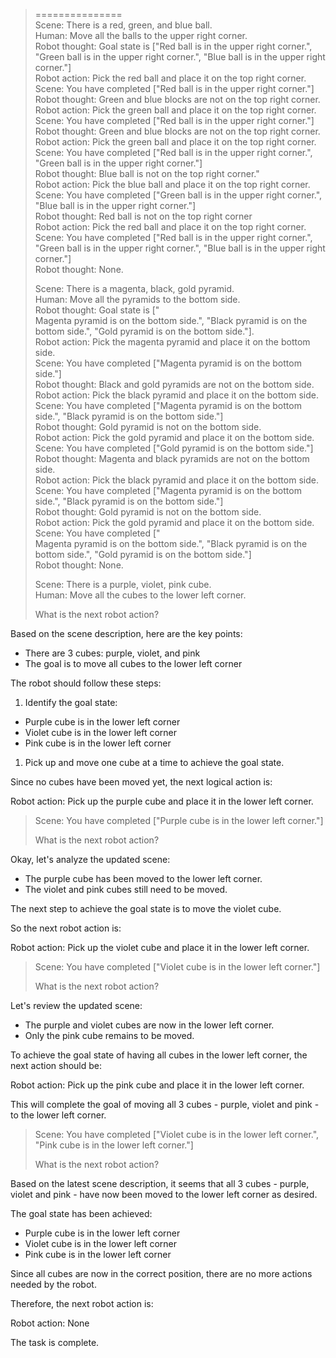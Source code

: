 > ===============  
> Scene: There is a red, green, and blue ball.  
> Human: Move all the balls to the upper right corner.  
> Robot thought: Goal state is ["Red ball is in the upper right corner.", "Green ball is in the upper right corner.", "Blue ball is in the upper right corner."]  
> Robot action: Pick the red ball and place it on the top right corner.  
> Scene: You have completed ["Red ball is in the upper right corner."]  
> Robot thought: Green and blue blocks are not on the top right corner.  
> Robot action: Pick the green ball and place it on the top right corner.  
> Scene: You have completed ["Red ball is in the upper right corner."]  
> Robot thought: Green and blue blocks are not on the top right corner.  
> Robot action: Pick the green ball and place it on the top right corner.  
> Scene: You have completed ["Red ball is in the upper right corner.", "Green ball is in the upper right corner."]  
> Robot thought: Blue ball is not on the top right corner."  
> Robot action: Pick the blue ball and place it on the top right corner.  
> Scene: You have completed ["Green ball is in the upper right corner.", "Blue ball is in the upper right corner."]  
> Robot thought: Red ball is not on the top right corner  
> Robot action: Pick the red ball and place it on the top right corner.  
> Scene: You have completed ["Red ball is in the upper right corner.", "Green ball is in the upper right corner.", "Blue ball is in the upper right corner."]  
> Robot thought: None.  
>   
>   
> Scene: There is a magenta, black, gold pyramid.  
> Human: Move all the pyramids to the bottom side.  
> Robot thought: Goal state is ["  
> Magenta pyramid is on the bottom side.", "Black pyramid is on the bottom side.", "Gold pyramid is on the bottom side."].  
> Robot action: Pick the magenta pyramid and place it on the bottom side.  
> Scene: You have completed ["Magenta pyramid is on the bottom side."]  
> Robot thought: Black and gold pyramids are not on the bottom side.  
> Robot action: Pick the black pyramid and place it on the bottom side.  
> Scene: You have completed ["Magenta pyramid is on the bottom side.", "Black pyramid is on the bottom side."]  
> Robot thought: Gold pyramid is not on the bottom side.  
> Robot action: Pick the gold pyramid and place it on the bottom side.  
> Scene: You have completed ["Gold pyramid is on the bottom side."]  
> Robot thought: Magenta and black pyramids are not on the bottom side.  
> Robot action: Pick the black pyramid and place it on the bottom side.  
> Scene: You have completed ["Magenta pyramid is on the bottom side.", "Black pyramid is on the bottom side."]  
> Robot thought: Gold pyramid is not on the bottom side.  
> Robot action: Pick the gold pyramid and place it on the bottom side.  
> Scene: You have completed ["  
> Magenta pyramid is on the bottom side.", "Black pyramid is on the bottom side.", "Gold pyramid is on the bottom side."]  
> Robot thought: None.  
>   
> Scene: There is a purple, violet, pink cube.  
> Human: Move all the cubes to the lower left corner.  
>   
> What is the next robot action?  
>  
Based on the scene description, here are the key points:  
  
- There are 3 cubes: purple, violet, and pink  
- The goal is to move all cubes to the lower left corner  
  
The robot should follow these steps:  
  
1. Identify the goal state:  
- Purple cube is in the lower left corner  
- Violet cube is in the lower left corner  
- Pink cube is in the lower left corner  
1. Pick up and move one cube at a time to achieve the goal state.  
  
Since no cubes have been moved yet, the next logical action is:  
  
Robot action: Pick up the purple cube and place it in the lower left corner.  
  
  
> Scene: You have completed ["Purple cube is in the lower left corner."]  
>   
>   
> What is the next robot action?  
>  
Okay, let's analyze the updated scene:  
  
- The purple cube has been moved to the lower left corner.  
- The violet and pink cubes still need to be moved.  
  
The next step to achieve the goal state is to move the violet cube.  
  
So the next robot action is:  
  
Robot action: Pick up the violet cube and place it in the lower left corner.  
  
  
> Scene: You have completed ["Violet cube is in the lower left corner."]  
>   
>   
> What is the next robot action?  
>  
Let's review the updated scene:  
  
- The purple and violet cubes are now in the lower left corner.  
- Only the pink cube remains to be moved.  
  
To achieve the goal state of having all cubes in the lower left corner, the next action should be:  
  
Robot action: Pick up the pink cube and place it in the lower left corner.  
  
This will complete the goal of moving all 3 cubes - purple, violet and pink - to the lower left corner.  
  
  
> Scene: You have completed ["Violet cube is in the lower left corner.", "Pink cube is in the lower left corner."]  
>   
>   
> What is the next robot action?  
>  
Based on the latest scene description, it seems that all 3 cubes - purple, violet and pink - have now been moved to the lower left corner as desired.  
  
The goal state has been achieved:  
  
- Purple cube is in the lower left corner  
- Violet cube is in the lower left corner  
- Pink cube is in the lower left corner  
  
Since all cubes are now in the correct position, there are no more actions needed by the robot.  
  
Therefore, the next robot action is:  
  
Robot action: None  
  
The task is complete.  
